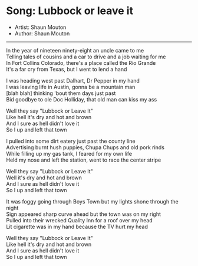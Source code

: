 # Song: Lubbock or leave it
* Artist: Shaun Mouton
* Author: Shaun Mouton
*****

In the year of nineteen ninety-eight an uncle came to me  
Telling tales of cousins and a car to drive and a job waiting for me  
In Fort Collins Colorado, there's a place called the Rio Grande  
It's a far cry from Texas, but I went to lend a hand  

I was heading west past Dalhart, Dr Pepper in my hand  
I was leaving life in Austin, gonna be a mountain man  
[blah blah] thinking 'bout them days just past  
Bid goodbye to ole Doc Holliday, that old man can kiss my ass  

Well they say "Lubbock or Leave It"  
Like hell it's dry and hot and brown  
And I sure as hell didn't love it  
So I up and left that town  

I pulled into some dirt eatery just past the county line  
Advertising burnt hush puppies, Chupa Chups and old pork rinds  
While filling up my gas tank, I feared for my own life  
Held my nose and left the station, went to race the center stripe  

Well they say "Lubbock or Leave It"  
Well it's dry and hot and brown  
And I sure as hell didn't love it  
So I up and left that town  

It was foggy going through Boys Town but my lights shone through the night  
Sign appeared sharp curve ahead but the town was on my right  
Pulled into their wrecked Quality Inn for a roof over my head  
Lit cigarette was in my hand because the TV hurt my head  

Well they say "Lubbock or Leave It"  
Like hell it's dry and hot and brown  
And I sure as hell didn't love it  
So I up and left that town  
